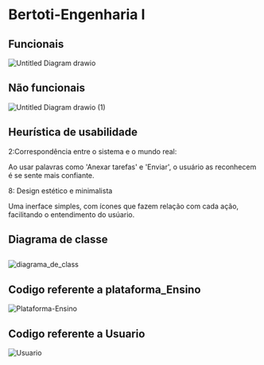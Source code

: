 # Bertoti-Engenharia I
## Funcionais
![Untitled Diagram drawio](https://user-images.githubusercontent.com/88495476/156669506-c6a92dd6-0c42-48ed-bf37-22795711b53f.png)
##
## Não funcionais
![Untitled Diagram drawio (1)](https://user-images.githubusercontent.com/88495476/156674454-51a199b6-b66f-4970-930a-1c1aebedc71c.png)
##


## Heurística de usabilidade 

2:Correspondência entre o sistema e o mundo real:

Ao usar palavras como 'Anexar tarefas' e 'Enviar', o usuário as reconhecem é se sente mais confiante.

8: Design estético e minimalista

Uma inerface simples, com ícones que fazem relação com cada ação, facilitando o entendimento do usúario. 

## Diagrama de classe
##

![diagrama_de_class](https://user-images.githubusercontent.com/88495476/157859231-e1314e0a-c3d0-4844-a7ee-42142e192414.png)

## Codigo referente a plataforma_Ensino
![Plataforma-Ensino](https://user-images.githubusercontent.com/88495476/157899660-87dc6b24-31df-4f82-87d2-75624b189857.png)

## Codigo referente a Usuario
![Usuario](https://user-images.githubusercontent.com/88495476/157899773-9ba2e157-3d64-45ef-a12c-221573f9cf39.png)
